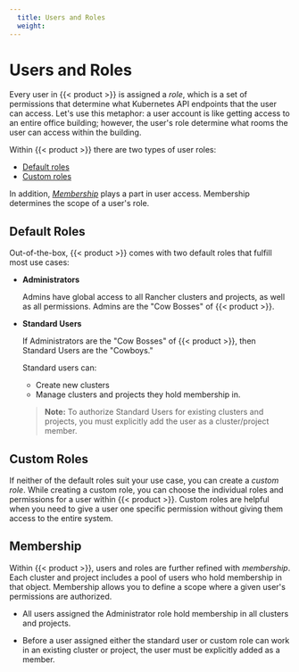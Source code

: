 ```yaml
---
  title: Users and Roles
  weight:
---
```


# Users and Roles

Every user in {{< product >}} is assigned a _role_, which is a set of permissions that determine what Kubernetes API endpoints that the user can access. Let's use this metaphor: a user account is like getting access to an entire office building; however, the user's role determine what rooms the user can access within the building.

Within {{< product >}} there are two types of user roles:

-	[Default roles](#default-roles)
-	[Custom roles](#custom-roles)

In addition, [_Membership_](#membership) plays a part in user access. Membership determines the scope of a user's role.

## Default Roles

Out-of-the-box, {{< product >}} comes with two default roles that fulfill most use cases:

-	**Administrators**

	Admins have global access to all Rancher clusters and projects, as well as all permissions. Admins are the "Cow Bosses" of {{< product >}}.

-	**Standard Users**

	If Administrators are the "Cow Bosses" of {{< product >}}, then Standard Users are the "Cowboys."

	Standard users can:

	-	Create new clusters
	-	Manage clusters and projects they hold membership in.<br/>

	>**Note:** To authorize Standard Users for existing clusters and projects, you must explicitly add the user as a cluster/project member.



## Custom Roles

If neither of the default roles suit your use case, you can create a _custom role_. While creating a custom role, you can choose the individual roles and permissions for a user within {{< product >}}. Custom roles are helpful when you need to give a user one specific permission without giving them access to the entire system.

## Membership

Within {{< product >}}, users and roles are further refined with _membership_. Each cluster and project includes a pool of users who hold membership in that object. Membership allows you to define a scope where a given user's permissions are authorized.

-	All users assigned the Administrator role hold membership in all clusters and projects.

-	Before a user assigned either the standard user or custom role can work in an existing cluster or project, the user must be explicitly added as a member.
